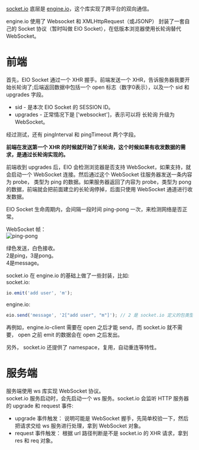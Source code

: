 [socket.io](https://socket.io/) 底层是 [engine.io](https://github.com/socketio/engine.io)，这个库实现了跨平台的双向通信。

engine.io 使用了 Websocket 和 XMLHttpRequest（或JSONP） 封装了一套自己的 Socket 协议（暂时叫做 EIO Socket），在低版本浏览器使用长轮询替代 WebSocket。

# 前端

首先，EIO Socket 通过一个 XHR 握手。前端发送一个 XHR，告诉服务器我要开始长轮询了;后端返回数据中包括一个 open 标志（数字0表示），以及一个 sid 和 upgrades 字段。  
* sid - 是本次 EIO Socket 的 SESSION ID。
* upgrades - 正常情况下是 \['websocket']，表示可以将 长轮询 升级为 WebSocket。

经过测试，还有 pingInterval 和 pingTimeout 两个字段。  

**前端在发送第一个 XHR 的时候就开始了长轮询，这个时候如果有收发数据的需求，是通过长轮询实现的。**  

前端收到 upgrades 后，EIO 会检测浏览器是否支持 WebSocket，如果支持，就会启动一个 WebSocket 连接。然后通过这个 WebSocket 往服务器发送一条内容为 probe，
类型为 ping 的数据。如果服务器返回了内容为 probe，类型为 pong 的数据，前端就会把前面建立的长轮询停掉，后面只使用 WebSocket 通道进行收发数据。  

EIO Socket 生命周期内，会间隔一段时间 ping-pong 一次，来检测网络是否正常。  

WebSocket 帧：  
![ping-pong](https://github.com/nonelittlesong/study-resources/blob/master/images/WebSocket/socketio-workflow.jpg)  

绿色发送，白色接收。  
2是ping，3是pong。  
4是message。  

socket.io 在 engine.io 的基础上做了一些封装，比如:  
socket.io:  
```js
io.emit('add user', 'm');
```
engine.io:  
```js
eio.send('message', '2["add user", "m"]'); // 2 是 socket.io 定义的包类型
```

再例如，engine.io-client 需要在 open 之后才能 send，而 socket.io 就不需要， open 之前 emit 的数据会在 open 之后发出。  

另外， socket.io 还提供了 namespace，复用，自动重连等特性。  


# 服务端

服务端使用 ws 库实现 WebSocket 协议。  
socket.io 服务启动时，会先启动一个 ws 服务。socket.io 会监听 HTTP 服务器的 upgrade 和 request 事件:  
* upgrade 事件触发： 说明可能是 WebSocket 握手，先简单校验一下，然后把请求交给 ws 服务进行处理，拿到 WebSocket 对象。
* request 事件触发： 根据 url 路径判断是不是 socket.io 的 XHR 请求，拿到 res 和 req 对象。

